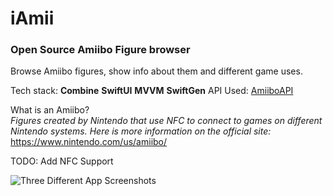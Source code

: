 #  iAmii

### Open Source Amiibo Figure browser
Browse Amiibo figures, show info about them and different game uses.

Tech stack: **Combine** **SwiftUI** **MVVM** **SwiftGen**
API Used: [AmiiboAPI](https://amiiboapi.com)

What is an Amiibo?\
*Figures created by Nintendo that use NFC to connect to games on different Nintendo systems. 
Here is more information on the official site:*
https://www.nintendo.com/us/amiibo/

TODO: Add NFC Support

![Three Different App Screenshots](https://raw.githubusercontent.com/remotelxszk/iAmii/main/Screenshots/AppScreenshots.png)


